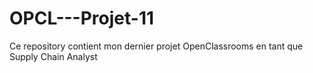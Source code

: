 # OPCL---Projet-11
Ce repository contient mon dernier projet OpenClassrooms en tant que Supply Chain Analyst
